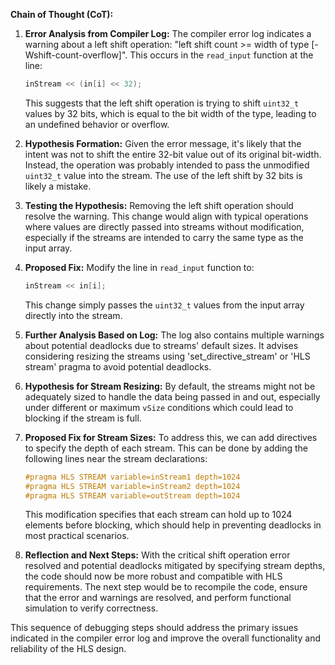 **Chain of Thought (CoT):**

1. **Error Analysis from Compiler Log:**
   The compiler error log indicates a warning about a left shift operation: "left shift count >= width of type [-Wshift-count-overflow]". This occurs in the `read_input` function at the line:
   ```cpp
   inStream << (in[i] << 32);
   ```
   This suggests that the left shift operation is trying to shift `uint32_t` values by 32 bits, which is equal to the bit width of the type, leading to an undefined behavior or overflow.

2. **Hypothesis Formation:**
   Given the error message, it's likely that the intent was not to shift the entire 32-bit value out of its original bit-width. Instead, the operation was probably intended to pass the unmodified `uint32_t` value into the stream. The use of the left shift by 32 bits is likely a mistake.

3. **Testing the Hypothesis:**
   Removing the left shift operation should resolve the warning. This change would align with typical operations where values are directly passed into streams without modification, especially if the streams are intended to carry the same type as the input array.

4. **Proposed Fix:**
   Modify the line in `read_input` function to:
   ```cpp
   inStream << in[i];
   ```
   This change simply passes the `uint32_t` values from the input array directly into the stream.

5. **Further Analysis Based on Log:**
   The log also contains multiple warnings about potential deadlocks due to streams' default sizes. It advises considering resizing the streams using 'set_directive_stream' or 'HLS stream' pragma to avoid potential deadlocks.
   
6. **Hypothesis for Stream Resizing:**
   By default, the streams might not be adequately sized to handle the data being passed in and out, especially under different or maximum `vSize` conditions which could lead to blocking if the stream is full.

7. **Proposed Fix for Stream Sizes:**
   To address this, we can add directives to specify the depth of each stream. This can be done by adding the following lines near the stream declarations:
   ```cpp
   #pragma HLS STREAM variable=inStream1 depth=1024
   #pragma HLS STREAM variable=inStream2 depth=1024
   #pragma HLS STREAM variable=outStream depth=1024
   ```
   This modification specifies that each stream can hold up to 1024 elements before blocking, which should help in preventing deadlocks in most practical scenarios.

8. **Reflection and Next Steps:**
   With the critical shift operation error resolved and potential deadlocks mitigated by specifying stream depths, the code should now be more robust and compatible with HLS requirements. The next step would be to recompile the code, ensure that the error and warnings are resolved, and perform functional simulation to verify correctness.

This sequence of debugging steps should address the primary issues indicated in the compiler error log and improve the overall functionality and reliability of the HLS design.